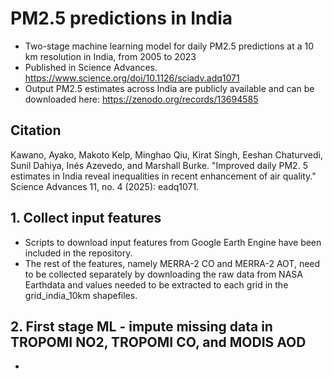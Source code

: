 # PM2.5 predictions in India
- Two-stage machine learning model for daily PM2.5 predictions at a 10 km resolution in India, from 2005 to 2023
- Published in Science Advances. https://www.science.org/doi/10.1126/sciadv.adq1071
- Output PM2.5 estimates across India are publicly available and can be downloaded here: https://zenodo.org/records/13694585

## Citation
Kawano, Ayako, Makoto Kelp, Minghao Qiu, Kirat Singh, Eeshan Chaturvedi, Sunil Dahiya, Inés Azevedo, and Marshall Burke. "Improved daily PM2. 5 estimates in India reveal inequalities in recent enhancement of air quality." Science Advances 11, no. 4 (2025): eadq1071.

## 1. Collect input features
- Scripts to download input features from Google Earth Engine have been included in the repository. 
- The rest of the features, namely MERRA-2 CO and MERRA-2 AOT, need to be collected separately by downloading the raw data from NASA Earthdata and values needed to be extracted to each grid in the grid_india_10km shapefiles.  

## 2. First stage ML - impute missing data in TROPOMI NO2, TROPOMI CO, and MODIS AOD
- 
